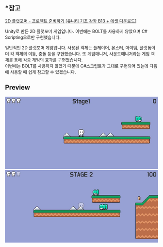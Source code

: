 ## *참고
<a href='https://www.youtube.com/watch?v=v_Y5FH_tCpc&list=PLO-mt5Iu5TeZGR_y6mHmTWyo0RyGgO0N_'>2D 플랫포머 - 프로젝트 준비하기 [유니티 기초 강좌 B13 + 에셋 다운로드]</a>

Unity로 만든 2D 플랫포머 게임입니다. 이번에는 BOLT를 사용하지 않았으며 C# Scripting으로만 구현했습니다.  

일반적인 2D 플랫포머 게임입니다.
사용된 객체는 플레이어, 몬스터, 아이템, 플랫폼이며 각 객체의 이동, 충돌 등을 구현했습니다. 또 게임매니저, 사운드매니저라는 게임 객체를 통해 각종 게임의 효과를 구현했습니다.  
이번에는 BOLT를 사용하지 않았기 때문에 C#스크립트가 그대로 구현되어 있는데 다음에 사용할 때 쉽게 참고할 수 있겠습니다.

## Preview
![normal](./images/test.JPG)
![collide](./images/collide.JPG)
